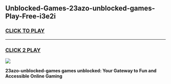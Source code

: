 
## Unblocked-Games-23azo-unblocked-games-Play-Free-i3e2i
<h3>
<a href="https://premium76.site?title=23azo-unblocked-games&ref=23A">CLICK TO PLAY</a></h3>
<hr>

<h3>
<a href="https://premium76.site?title=23azo-unblocked-games&ref=23A">CLICK 2 PLAY</a>
  
</h3>

<a href="https://premium76.site?title=23azo-unblocked-games&ref=23A"><img src="https://clearcache.store/games.png"></a>


**23azo-unblocked-games games unblocked: Your Gateway to Fun and Accessible Online Gaming**
